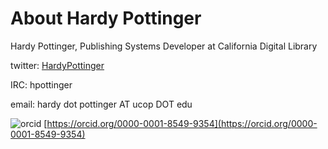# About Hardy Pottinger
Hardy Pottinger, Publishing Systems Developer at California Digital Library

 twitter: [HardyPottinger](https://twitter.com/HardyPottinger)
 
 IRC: hpottinger
 
 email: hardy dot pottinger AT ucop DOT edu
 
 ![orcid](https://orcid.org/sites/default/files/images/orcid_16x16.png "ORCID") [https://orcid.org/0000-0001-8549-9354](https://orcid.org/0000-0001-8549-9354)
